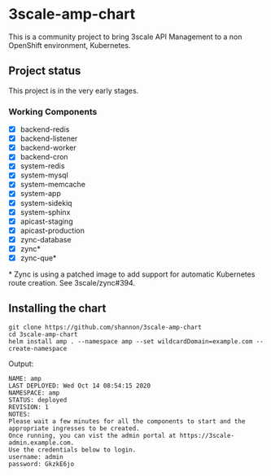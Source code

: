 # 3scale-amp-chart

This is a community project to bring 3scale API Management to a non OpenShift environment, Kubernetes.

## Project status

This project is in the very early stages.

### Working Components

- [x] backend-redis
- [x] backend-listener
- [x] backend-worker
- [x] backend-cron
- [x] system-redis
- [x] system-mysql
- [x] system-memcache
- [x] system-app
- [x] system-sidekiq
- [x] system-sphinx
- [x] apicast-staging
- [x] apicast-production
- [x] zync-database
- [x] zync*
- [x] zync-que*

\* Zync is using a patched image to add support for automatic Kubernetes route creation. See 3scale/zync#394.

## Installing the chart

```
git clone https://github.com/shannon/3scale-amp-chart
cd 3scale-amp-chart
helm install amp . --namespace amp --set wildcardDomain=example.com --create-namespace
```

Output:

```
NAME: amp
LAST DEPLOYED: Wed Oct 14 08:54:15 2020
NAMESPACE: amp
STATUS: deployed
REVISION: 1
NOTES:
Please wait a few minutes for all the components to start and the appropriate ingresses to be created.
Once running, you can vist the admin portal at https://3scale-admin.example.com.
Use the credentials below to login.
username: admin
password: GkzkE6jo
```